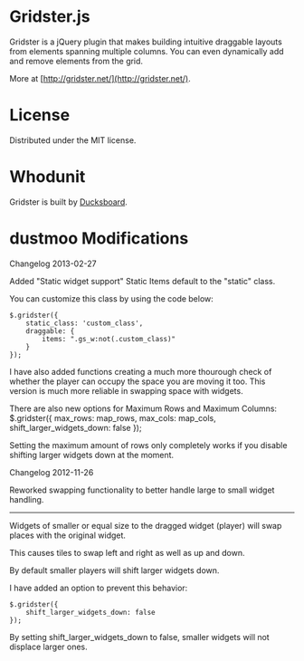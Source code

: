 Gridster.js
===========

Gridster is a jQuery plugin that makes building intuitive draggable
layouts from elements spanning multiple columns. You can even
dynamically add and remove elements from the grid.

More at [http://gridster.net/](http://gridster.net/).

License
=======

Distributed under the MIT license.

Whodunit
========

Gridster is built by [Ducksboard](http://ducksboard.com/).

dustmoo Modifications
===========

Changelog 2013-02-27

Added "Static widget support" Static Items default to the "static" class.

You can customize this class by using the code below:

	$.gridster({
		static_class: 'custom_class',
		draggable: {
            items: ".gs_w:not(.custom_class)"
        }
	});

I have also added functions creating a much more thourough check of whether the player can occupy the space you are moving it too.
This version is much more reliable in swapping space with widgets.

There are also new options for Maximum Rows and Maximum Columns:
	$.gridster({
		max_rows: map_rows,
    	max_cols: map_cols,
    	shift_larger_widgets_down: false
    });

Setting the maximum amount of rows only completely works if you disable shifting larger widgets down at the moment. 


Changelog 2012-11-26

Reworked swapping functionality to better handle large to small widget handling.

---

Widgets of smaller or equal size to the dragged widget (player) 
will swap places with the original widget. 

This causes tiles to swap left and right as well as up and down.

By default smaller players will shift larger widgets down.

I have added an option to prevent this behavior:

	$.gridster({
		shift_larger_widgets_down: false
	});

By setting shift_larger_widgets_down to false, smaller widgets will not displace larger ones.



